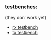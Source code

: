 ### testbenches:
(they dont work yet)
- [rx testbench](https://www.edaplayground.com/x/Z6bz) 
- [tx testbench](https://www.edaplayground.com/x/Z6bz)
